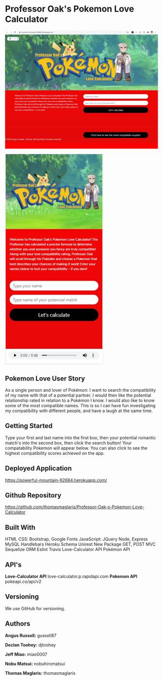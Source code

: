 # Professor Oak's Pokemon Love Calculator

![image](https://github.com/thomasmaglaris/Professor-Oak-s-Pokemon-Love-Calculator/blob/master/public/images/screenshot.jpg?raw=true)

![image](https://github.com/thomasmaglaris/Professor-Oak-s-Pokemon-Love-Calculator/blob/master/public/images/screenshotMobile.jpg?raw=true)


## Pokemon Love User Story
As a single person and lover of Pokémon: I want to search the compatibility of my name with that of a potential partner. I would then like the potential relationship rated in relation to a Pokémon I know. I would also like to know some of the most compatible names. This is so I can have fun investigating my compatibility with different people, and have a laugh at the same time.


## Getting Started 
Type your first and last name into the first box, then your potential romantic match's into the second box, then click the search button! Your compatability Pokemon will appear below. You can also click to see the highest compatibility scores achieved on the app.


## Deployed Application
https://powerful-mountain-92684.herokuapp.com/

## Github Repository
https://github.com/thomasmaglaris/Professor-Oak-s-Pokemon-Love-Calculator 


## Built With
HTML
CSS: Bootstrap, Google Fonts
JavaScript: JQuery
Node, Express
MySQL
Handlebars
Heroku
Schema
Unirest
New Package
GET, POST
MVC
Sequelize ORM
Eslint
Travis
Love-Calculator API
Pokémon API


## API's
**Love-Calculator API** love-calculator.p.rapidapi.com
**Pokemon API** pokeapi.co/api/v2

## Versioning
We use GitHub for versioning.

## Authors
**Angus Russell:** gussell87

**Declan Toohey:** djtoohey

**Jeff Miao:** miao0007

**Nobu Matsui:** nobuhiromatsui

**Thomas Maglaris:** thomasmaglaris